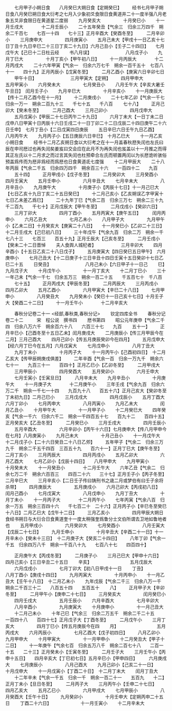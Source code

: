 <!-- { "loadSidebar": true } -->
　　七月甲子小朔日食　　八月癸巳大朔日食【定朔癸巳】
　　经书七月甲子朔日食八月癸巳朔日食大衍考之七月入少象初爻食限日食黄道井二十一度半强八月老象五爻非食限日在黄道星二度弱
　　九月癸亥大　　　　　十月癸巳小
　　十一月壬戌大　　　　十二月壬辰小
　　二十五年癸丑【气余三　归余三万四千　朔余二千百七　　七百一十四　　七十三】正月辛酉大【癸酉冬至】　　　二月辛卯小
　　三月庚申大　　　　　四月庚寅小
　　五月己未大【甲戌十一日乙亥十七日丁丑十九日辛巳二十三日丁亥二十九日】六月己丑小【壬子二十四日】　　七月戊午大【己巳十二日杜云经
　　书八月误】　　　　　　　　八月戊子小
　　九月丁巳大　　　　　十月丁亥小【甲午初八日】
　　十一月丙辰大　　　　十二月丙戌大
　　二十六年甲寅【气余一　归余六万七千　朔余一百千五十　七百八十一　　四十九】正月丙辰小【戊寅冬至】　　　二月乙酉小【庚寅六日辛卯七日
　　甲午十日】　　　　　　　　三月甲寅大【定朔】
　　四月甲申大　　　　　五月甲寅小
　　六月癸未大　　　　　七月癸丑小
　　八月壬午大【辛亥大暑壬午旦日】　闰月壬子小
　　九月辛巳大　　　　　十月辛亥小
　　十一月庚辰大【传十二月乙酉今在十一月】
　　十二月庚戌小
　　二十七年乙卯【气余一千七　归余一万一　朔余二百九十三　　千七十五　　千八百
　　七十八】
　　正月己卯大【癸未冬至】　　　二月己酉大
　　三月己卯小　　　　　四月戊申大
　　五月戊寅小【甲辰二十七日丙午二十九日】
　　六月丁未大【一日丁未二日戊申八日甲寅十日丙辰十六日壬戌二十一日丁卯二十二日戊辰二十四日庚午二十六日壬申】　七月丁丑小【二日戊寅四日庚辰
　　五日辛巳六日壬午九日乙酉】　　　　八月丙午大
　　九月丙子小【五日庚辰六日辛巳】　十月乙巳大
　　十一月乙亥小朔日食
　　经书十二月乙亥朔日食以大衍考之在十一月盖春秋厯失闰也左氏曰辰在申司厯过也再失闰矣姜岌曰交会应在此月不为再失闰也岌盖以十一月推之而得其正左氏以十二月求之而过言其失闰也杜预牵合左氏而顿置两闰以为长厯诡听骇俗预盖爲传而为厯非爲经而爲厯也日食黄道氐七度强
　　十二月甲辰大
　　二十八年丙辰【气余二千五　归余四万四千　朔余百三十六　　一百四十二　　九百
　　五十四】
　　正月甲戌小【戊子冬至】　　　二月癸卯大
　　三月癸酉小　　　　　四月壬寅大
　　五月壬申小　　　　　六月辛丑大
　　七月辛未大　　　　　八月辛丑小
　　九月庚午大　　　　　十月庚子小【丙辰十七日】十一月己巳大【七日乙亥十九日丁亥二十五日癸巳】
　　十二月己亥小【乙亥朔误乙字甲寅十七日乙未差乙爲巳】
　　二十九年丁巳【气余二百　归余三万七　朔余二三十九　　千二百九　　千七十】正月戊辰大【甲午冬至】　　　二月戊戌小【癸卯六日】
　　三月丁卯大　　　　　四月丁酉小
　　五月丙寅大【庚午五日】　　　闰月丙申小
　　六月乙丑大　　　　　七月乙未小
　　八月甲子大　　　　　九月甲午小【乙未二日】十月癸亥大【庚寅二十八日】　　十一月癸巳小【乙卯二十三日】十二月壬戌大【己巳初八日】
　　三十年戊午【气余九百　归余二万　朔余一千七八十三　　七百三　　百五十九】正月壬辰大【己亥冬至】　　　二月壬戌小【癸未二十二日晋悼
　　夫人食舆人城杞者】　　　　　　三月辛卯大
　　四月辛酉小【十五日乙亥二十八日戊子】
　　五月庚寅大【四日癸巳五日甲午】　六月庚申小
　　七月己丑大【十二日庚子十三日辛丑十四日壬寅十五日癸卯十七日乙巳二十五
　　日癸丑】　　　　　　　　八月己未小【六日甲子十一日己
　　巳】　　　　　　　　　九月戊子大
　　十月戊午小　　　　　十一月丁亥大
　　十二月丁巳小
　　三十一年己未【气余一千七　归余五万三　朔余一百二十五　　千五百七十　千八百
　　七十五】
　　正月丙戌大【甲辰冬至】　　　二月丙辰大
　　三月丙戌小　　　　　四月乙卯大
　　五月乙酉小　　　　　六月甲寅大【辛巳二十八日】
　　七月甲申小　　　　　八月癸丑大
　　九月癸未小【癸巳十一日己亥十七日】十月壬子大【癸酉二十二日】
　　十一月壬午小　　　　十二月辛亥大

　　春秋分记卷二十一
<经部,春秋类,春秋分记>
　　钦定四库全书
　　春秋分记卷二十二　　　宋　程公说　撰书四
　　厯书第四
　　昭公元年庚申【气余二千四　归余八万六千　朔余百六十八　　六百三十七　　九百
　　五十一】
　　正月辛巳小【己酉冬至十五日乙未】闰月庚戌大
　　二月庚辰小【传三月甲辰今在二月】三月己酉大
　　四月己卯小【传五月庚辰癸卯今在四月】
　　五月戊申大【经六月丁巳今在五月】六月戊寅大
　　七月戊申小　　　　　八月丁丑大
　　九月丁未小　　　　　十月丙子大
　　十一月丙午小【己酉初四日】　十二月乙亥大【传甲辰朔庚戌俱差】
　　二年辛酉【气余一百　归余一万九千　朔余六七十一　　九百三十一　　百四十】正月乙巳小【乙卯冬至】　　　二月甲戌大
　　三月甲辰小　　　　　四月癸酉大
　　五月癸卯小　　　　　六月壬申大
　　七月壬寅小【壬寅旦日】　　　八月辛未大
　　九月辛丑小　　　　　十月庚午大
　　十一月庚子大　　　　十二月庚午小
　　三年壬戌【气余九百　归余六万二千　朔余一千七一十四　　九百九十八　　百五十六】正月己亥大【癸卯冬至丁未初九日】二月己巳小
　　三月戊戌大　　　　　四月戊辰小
　　五月丁酉大　　　　　六月丁卯小
　　七月丙申大　　　　　八月丙寅小
　　九月乙未大　　　　　闰月乙丑小
　　十月甲午大　　　　　十一月甲子小
　　十二月癸巳大
　　四年癸亥【气余一千六　归余六千二　朔余一千四百五十七　　百九十二　　百四十五】正月癸亥大【乙丑冬至】　　　二月癸巳小
　　三月壬戌大　　　　　四月壬辰小
　　五月辛酉大　　　　　六月辛卯小【丙午十六日】七月庚申大【传八月甲申今在七月】八月庚寅小
　　九月己未大　　　　　十月己丑小
　　十一月戊午大　　　　十二月戊子小【二十六日癸丑二十八日乙夘】
　　五年甲子【气余二　归余三万九千　朔余二千五千四百　三百五十九　　百六十一】正月丁巳大【庚午冬至】　　　二月丁亥小
　　三月丙辰大　　　　　四月丙戌小
　　五月乙卯大　　　　　六月乙酉大
　　七月乙卯小【戊辰十四日】　　八月甲申大
　　九月甲寅小　　　　　十月癸未大
　　十一月癸丑小　　　　十二月壬午大
　　六年乙丑【气余二　归余七万二千　朔余六百百三　　四百二十六　　三十七】正月壬子小【丙子冬至】　　　二月辛巳大
　　三月辛亥小【二日壬子传曰铸刑书之歳二月或梦伯有曰壬子余将杀带】
　　四月庚辰大　　　　　五月庚戌小
　　六月己卯大【丙戌初八日】　　闰月己酉小
　　七月戊寅大　　　　　八月戊申小
　　九月丁丑大　　　　　十月丁未小
　　十一月丙子大　　　　十二月丙午小
　　七年丙寅【气余八百　归余一万五　朔余三百四十六　　千七百二十　二十六】正月丙子小【辛巳冬至癸巳十八日】二月乙巳大【戊午十二日】
　　三月乙亥小　　　　　四月甲辰大朔日食经书朔日与大衍合日食黄道奎十一度太稍强奎爲鲁分士文伯所谓去卫地如鲁地者也
　　五月甲戌小　　　　　六月癸卯大
　　七月癸酉小　　　　　八月壬寅大【戊辰二十七日】
　　九月壬申小　　　　　十月辛丑大【辛酉二十一日】十一月辛未小【癸未十三日】　十二月庚子大【癸亥二十四日】
　　八年丁卯【气余一千五　归余四万八千　朔余一千百八十九　　七百八十七　　四百四十】

　　正月庚午大【丙戌冬至】　　　二月庚子小
　　三月己巳大【甲申十六日】　　四月己亥小【三日辛丑二十五日
　　辛亥】　　　　　　　　　五月戊辰大
　　六月戊戌小　　　　　七月丁卯大【初八日甲戌十一日
　　丁丑】　　　　　　　　　八月丁酉小【庚戌十四日】
　　九月丙寅大　　　　　十月丙申小
　　十一月乙丑大【壬午十八日】　十二月乙未小
　　九年戊辰【气余二千三　归余八万一千　朔余二千百三十二　　八百五十四　　五百五十
　　八】
　　正月甲子大【辛卯冬至】　　　二月甲午小【庚申二十七日】
　　三月癸亥大　　　　　闰月癸巳小
　　四月壬戌大　　　　　五月壬辰小
　　六月辛酉大　　　　　七月辛卯大
　　八月辛酉小　　　　　九月庚寅大
　　十月庚申小　　　　　十一月己丑大
　　十二月己未小
　　十年己巳【气余三　归余二万五千　朔余二千二十五　　一百四十八　　百四十七】正月戊子大【丁酉冬至】　　　二月戊午小
　　三月丁亥大　　　　　四月丁巳小【传五月庚辰今在四
　　月】　　　　　　　　　五月丙戌大
　　六月丙辰小　　　　　七月乙酉大【戊子初四日】
　　八月乙卯小　　　　　九月甲申大
　　十月甲寅大　　　　　十一月甲申小
　　十二月癸丑大【甲子十二日】
　　十一年庚午【气余七百　归余五万八千　朔余二百七十八　　二百一十五　　二十三】正月癸未小【壬寅冬至】　　　二月壬子大
　　三月壬午小【丙申十五日】　　四月辛亥大【丁巳初七日】五月辛巳小【甲申四日】　　　六月庚戌大
　　七月庚辰小　　　　　八月己酉大
　　九月己卯小【己亥二十一日】　　十月戊申大
　　十一月戊寅小【丁酉二十日】　十二月丁未大
　　闰月丁丑大
　　十二年辛未【气余一千五　归余一千　朔余一百二十一　　五百九　　十二】正月丁未小【旦日冬至】　　　二月丙子大
　　三月丙午小【壬申二十七日】　　四月乙亥大
　　五月乙巳小　　　　　六月甲戌大
　　七月甲辰小　　　　　八月癸酉大【壬午十日】
　　九月癸卯小　　　　　十月壬申大【定朔丙申二十五日
　　丁酉二十六日】　　　　　　　十一月壬寅小
　　十二月辛未大
